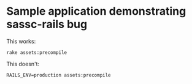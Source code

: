 # Sample application demonstrating sassc-rails bug

This works:

    rake assets:precompile

This doesn't:

    RAILS_ENV=production assets:precompile

